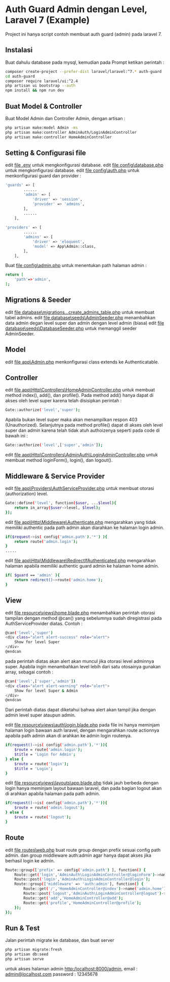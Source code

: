 # Auth Guard Admin dengan Level, Laravel 7 (Example)
Project ini hanya script contoh membuat auth guard (admin) pada laravel 7.

## Instalasi
Buat dahulu database pada mysql, kemudian pada Prompt ketikan perintah :
```sh
composer create-project --prefer-dist laravel/laravel:^7.* auth-guard
cd auth-guard
composer require laravel/ui:^2.4
php artisan ui bootstrap --auth
npm install && npm run dev
```

## Buat Model & Controller
Buat Model Admin dan Controller Admin, dengan artisan :
```sh
php artisan make:model Admin -ms
php artisan make:controller AdminAuth/LoginAdminController
php artisan make:controller HomeAdminController
```
## Setting & Configurasi file
edit [file .env](https://github.com/aldhix/authguardadminl7ex/blob/main/.env) untuk mengkonfigurasi database.
edit [file config\database.php](https://github.com/aldhix/authguardadminl7ex/blob/main/config/database.php) untuk mengkonfigurasi database.
edit [file config\auth.php](https://github.com/aldhix/authguardadminl7ex/blob/main/config/auth.php) untuk menkonfigurasi guard dan provider :
```sh
'guards' => [
        ......
        'admin' => [
            'driver' => 'session',
            'provider' => 'admins',
        ],
        ......
    ],
    
'providers' => [
        ......
        'admins' => [
            'driver' => 'eloquent',
            'model' => App\Admin::class,
        ],
    ],
```

Buat [file config\admin.php](https://github.com/aldhix/authguardadminl7ex/blob/main/config/admin.php) untuk menentukan path halaman admin :
```sh
return [
	'path'=>'admin',
];
```

## Migrations & Seeder

edit [file database\migrations\...create_admins_table.php](https://github.com/aldhix/authguardadminl7ex/blob/main/database/migrations/2021_02_25_005025_create_admins_table.php) untuk membuat tabel admins.
edit [file database\seeds\AdminSeeder.php](https://github.com/aldhix/authguardadminl7ex/blob/main/database/seeds/AdminSeeder.php) menambahkan data admin degan level super dan admin dengan level admin (biasa)
edit [file database\seeds\DatabaseSeeder.php](https://github.com/aldhix/authguardadminl7ex/blob/main/database/seeds/DatabaseSeeder.php) untuk memanggil seeder AdminSeeder.

## Model 
edit [file app\Admin.php](https://github.com/aldhix/authguardadminl7ex/blob/main/app/Admin.php) menkonfigurasi class extends ke Authenticatable.

## Controller 
edit [file app\Http\Controllers\HomeAdminController.php](https://github.com/aldhix/authguardadminl7ex/blob/main/app/Http/Controllers/HomeAdminController.php) untuk membuat method index(), add(), dan profile(). Pada method add() hanya dapat di akses oleh level super karena telah disisipkan perintah :
```sh
Gate::authorize('level','super');
```
Apabila bukan level super maka akan menampilkan respon 403 (Unauthorized).
Selanjutnya pada method profile() dapat di akses oleh level super dan admin karena telah tidak atuh authoizenya seperti pada code di bawah ini :
```sh
Gate::authorize('level',['super','admin']);
```
edit [file app\Http\Controllers\AdminAuth\LoginAdminController.php](https://github.com/aldhix/authguardadminl7ex/tree/main/app/Http/Controllers/AdminAuth) untuk membuat method loginForm(), login(), dan logout().

## Middleware & Service Provider
edit [file app\Providers\AuthServiceProvider.php](https://github.com/aldhix/authguardadminl7ex/blob/main/app/Providers/AuthServiceProvider.php) untuk membuat otorasi (authorization) level.
```sh
Gate::define('level', function($user, ...$level){
    return in_array($user->level, $level);
});
```
edit [file app\Http\Middleware\Authenticate.php](https://github.com/aldhix/authguardadminl7ex/blob/main/app/Http/Middleware/Authenticate.php) mengarahkan yang tidak memiliki authentic pada path admin akan diarahkan ke halaman login admin.
```sh
if($request->is( config('admin.path').'*') ){
    return route('admin.login');
}
.....
```
edit [file app\Http\Middleware\RedirectIfAuthenticated.php](https://github.com/aldhix/authguardadminl7ex/blob/main/app/Http/Middleware/RedirectIfAuthenticated.php) mengarahkan halaman apabila memiliki authentic guard admin ke halaman home admin.
```sh
if( $guard == 'admin' ){
    return redirect()->route('admin.home');
}
```

## View
edit [file resource\views\home.blade.php](https://github.com/aldhix/authguardadminl7ex/blob/main/resources/views/home.blade.php) menambahkan perintah otorasi tampilan dengan method @can() yang sebelumnya sudah diregistrasi pada AuthServiceProvider diatas. Contoh :
```sh
@can('level','super')
<div class="alert alert-success" role="alert">
    Show for level Super
</div>
@endcan
```
pada perintah diatas akan alert akan muncul jika otorasi level adminnya super. Apabila ingin menambahkan level lebih dari satu otosainya gunakan array, sebagai contoh :
```sh
@can('level',['super','admin'])
<div class="alert alert-warning" role="alert">
    Show for level Super & Admin
</div>
@endcan
```
Dari perintah diatas dapat diketahui bahwa alert akan tampil jika dengan admin level super ataupun admin.

edit [file resource\views\auth\login.blade.php](https://github.com/aldhix/authguardadminl7ex/blob/main/resources/views/auth/login.blade.php) pada file ini hanya meminjam halaman login bawaan auth laravel, dengan mengarahkan route actionnya apabila path admin akan di arahkan ke admin login routenya.
```sh
if(request()->is( config('admin.path').'*')){
    $route = route('admin.login');
    $title = 'Login for Admin';
} else {
    $route = route('login');
    $title = 'Login';
}
```
edit [file resource\views\layouts\app.blade.php](https://github.com/aldhix/authguardadminl7ex/blob/main/resources/views/layouts/app.blade.php) tidak jauh berbeda dengan login hanya meminjam layout bawaan laravel, dan pada bagian logout akan di arahkan apabila halaman pada path admin.
```sh
if(request()->is( config('admin.path').'*')){
    $route = route('admin.logout');
} else {
    $route = route('logout');
}
```

## Route
edit [file routes\web.php](https://github.com/aldhix/authguardadminl7ex/blob/main/routes/web.php) buat route group dengan prefix sesuai config path admin. dan group middleware auth:admin agar hanya dapat akses jika berhasil login ke admin.
```sh
Route::group(['prefix' => config('admin.path') ], function() {
    Route::get('login','AdminAuth\LoginAdminController@loginForm')->name('admin.login');
    Route::post('login','AdminAuth\LoginAdminController@login');
    Route::group(['middleware' => 'auth:admin'], function() {
        Route::get('/','HomeAdminController@index')->name('admin.home');
        Route::post('logout','AdminAuth\LoginAdminController@logout')->name('admin.logout');
        Route::get('add','HomeAdminController@add');
        Route::get('profile','HomeAdminController@profile');
    });
});
```

## Run & Test
Jalan perintah migrate ke database, dan buat server
```sh
php artisan migrate:fresh
php artisan db:seed
php artisan serve
```
untuk akses halaman admin [http:/localhost:8000/admin](http:/localhost:8000/admin),
email : admin@localhost.com
password : 12345678
